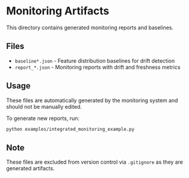 # Monitoring Artifacts

This directory contains generated monitoring reports and baselines.

## Files

- `baseline*.json` - Feature distribution baselines for drift detection
- `report_*.json` - Monitoring reports with drift and freshness metrics

## Usage

These files are automatically generated by the monitoring system and should not be manually edited.

To generate new reports, run:

```bash
python examples/integrated_monitoring_example.py
```

## Note

These files are excluded from version control via `.gitignore` as they are generated artifacts.
